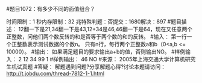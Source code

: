 #题目1072：有多少不同的面值组合？

时间限制：1 秒内存限制：32 兆特殊判题：否提交：1680解决：897
#题目描述：
 12翻一下是21,34翻一下是43,12+34是46,46翻一下是64，现在又任意两个正整数，问他们两个数反转的和是否等于两个数的和的反转。
#输入：
   第一行一个正整数表示测试数据的个数n。
   只有n行，每行两个正整数a和b（0<a,b <= 10000）。 
#输出：
   如果满足题目的要求输出a+b的值，否则输出NO。
#样例输入：
2
12 34
99 1
#样例输出：
46
NO
#来源：
2005年上海交通大学计算机研究生机试真题
#答疑：
解题遇到问题?分享解题心得?讨论本题请访问：http://t.jobdu.com/thread-7812-1-1.html
